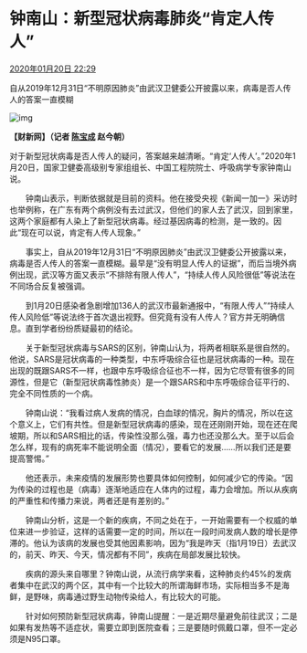 # 钟南山：新型冠状病毒肺炎“肯定人传人” 

[2020年01月20日 22:29](http://www.caixin.com/2020-01-20/101506465.html)

自从2019年12月31日“不明原因肺炎”由武汉卫健委公开披露以来，病毒是否人传人的答案一直模糊

![img](http://img.caixin.com/2020-01-20/1579530915249266_266_177.jpg)



**【财新网】（记者 [陈宝成](http://reporter.caixin.com/609708/陈宝成) 赵今朝）**

对于新型冠状病毒是否人传人的疑问，答案越来越清晰。“肯定‘人传人’。”2020年1月20日，国家卫健委高级别专家组组长、中国工程院院士、呼吸病学专家钟南山说。

　　钟南山表示，判断依据就是目前的资料。他在接受央视《新闻一加一》采访时也举例称，在广东有两个病例没有去过武汉，但他们的家人去了武汉，回到家里，这两个家庭都有人染上了新型冠状病毒。经过基因病毒的检测，是一致的。因此“现在可以说，肯定有人传人现象。”

　　事实上，自从2019年12月31日“不明原因肺炎”由武汉卫健委公开披露以来，病毒是否人传人的答案一直模糊。最早是“没有明显人传人的证据”，而后当境外病例出现，武汉等方面又表示“不排除有限人传人”，“持续人传人风险很低”等说法在不同场合反复被强调。

　　到1月20日感染者急剧增加136人的武汉市最新通报中，“有限人传人”“持续人传人风险低”等说法终于首次退出视野。但究竟有没有人传人？官方并无明确信息。直到学者纷纷质疑最初的结论。

　　关于新型冠状病毒与SARS的区别，钟南山认为，将两者相联系是很自然的。他说，SARS是冠状病毒的一种类型，中东呼吸综合征也是冠状病毒的一种。现在出现的既跟SARS不一样，也跟中东呼吸综合征也不一样，因为它尽管有很多的同源性，但是它（新型冠状病毒性肺炎）是一个跟SARS和中东呼吸综合征平行的、完全不同性质的一个病。

　　钟南山说：“我看过病人发病的情况，白血球的情况，胸片的情况，所以在这个意义上，它们有共性。但是新型冠状病毒的感染，现在还刚刚开始，现在还在爬坡期，所以和SARS相比的话，传染性没那么强，毒力也还没那么大。至于以后会怎么样，现有的病死率不能说明全面（情况），要看它的发展……所以我们还是要提高警惕。”

　　他还表示，未来疫情的发展形势也要具体如何控制，如何减少它的传染。“因为传染的过程也是（病毒）逐渐地适应在人体内的过程，毒力会增加。所以从疾病的严重性和传播力来说，两者还是有差别的。”

　　钟南山分析，这是一个新的疾病，不同之处在于，一开始需要有一个权威的单位来进一步验证，这样的话需要一定的时间，所以在一段时间发病人数的增长是停滞的。他认为该病的发展也受其他因素影响，因为“我是昨天（指1月19日）去武汉的，前天、昨天、今天，情况都有不同”，疾病在局部发展比较快。

　　疾病的源头来自哪里？钟南山说，从流行病学来看，这种肺炎约45%的发病者集中在武汉的两个区，其中有一个比较大的所谓海鲜市场，实际相当多不是海鲜，是野味，病毒通过野生动物传染给人，有比较大的可能。

　　针对如何预防新型冠状病毒，钟南山提醒：一是近期尽量避免前往武汉；二是如果有发热等不适症状，需要立即到医院查看；三是要随时佩戴口罩，但不一定必须是N95口罩。